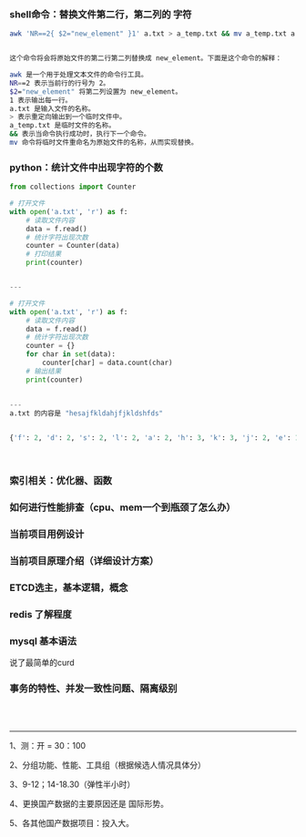 ### shell命令：替换文件第二行，第二列的 字符

```sh
awk 'NR==2{ $2="new_element" }1' a.txt > a_temp.txt && mv a_temp.txt a.txt


这个命令将会将原始文件的第二行第二列替换成 new_element。下面是这个命令的解释：

awk 是一个用于处理文本文件的命令行工具。
NR==2 表示当前行的行号为 2。
$2="new_element" 将第二列设置为 new_element。
1 表示输出每一行。
a.txt 是输入文件的名称。
> 表示重定向输出到一个临时文件中。
a_temp.txt 是临时文件的名称。
&& 表示当命令执行成功时，执行下一个命令。
mv 命令将临时文件重命名为原始文件的名称，从而实现替换。
```

### python：统计文件中出现字符的个数

```python
from collections import Counter

# 打开文件
with open('a.txt', 'r') as f:
    # 读取文件内容
    data = f.read()
    # 统计字符出现次数
    counter = Counter(data)
    # 打印结果
    print(counter)


---

# 打开文件
with open('a.txt', 'r') as f:
    # 读取文件内容
    data = f.read()
    # 统计字符出现次数
    counter = {}
    for char in set(data):
        counter[char] = data.count(char)
    # 输出结果
    print(counter)
    
    
---
a.txt 的内容是 "hesajfkldahjfjkldshfds"


{'f': 2, 'd': 2, 's': 2, 'l': 2, 'a': 2, 'h': 3, 'k': 3, 'j': 2, 'e': 1}

```

<br/>

### 索引相关：优化器、函数

### 如何进行性能排查（cpu、mem一个到瓶颈了怎么办）

### 当前项目用例设计

### 当前项目原理介绍（详细设计方案）

### ETCD选主，基本逻辑，概念

### redis 了解程度

### mysql 基本语法

说了最简单的curd

### 事务的特性、并发一致性问题、隔离级别

<br/>

<br/>

---

1、测：开 = 30：100

2、分组功能、性能、工具组（根据候选人情况具体分）

3、9-12；14-18.30（弹性半小时）

4、更换国产数据的主要原因还是 国际形势。

5、各其他国产数据项目：投入大。
